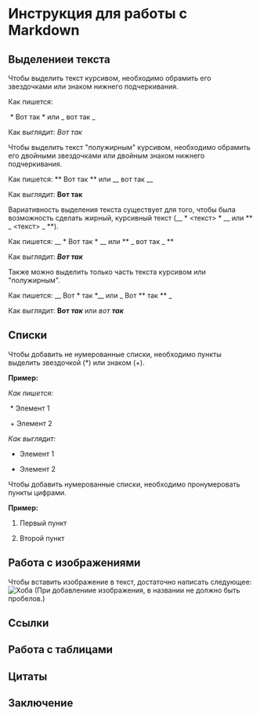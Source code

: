# Инструкция для работы с Markdown 

## Выделениеи текста

Чтобы выделить текст курсивом, необходимо обрамить его звездочками или знаком нижнего подчеркивания.

Как пишется:

 * Вот так *
или
_ вот так _

Как выглядит:
*Вот так*

Чтобы выделить текст "полужирным" курсивом, необходимо обрамить его двойными звездочками или двойным знаком нижнего подчеркивания.

Как пишется:
** Вот так **
или
__ вот так __

Как выглядит:
**Вот так**

Вариативность выделения текста существует для того, чтобы была возможность сделать жирный, курсивный текст (__ * <текст> * __ или ** _ <текст> _ **).

Как пишется:
__ * Вот так * __
или
** _ вот так _ **

Как выглядит:
__*Вот так*__

Также можно выделить только часть текста курсивом или "полужирным".

Как пишется:
__ Вот * так *__
или
_ Вот ** так ** _

Как выглядит:
__Вот *так*__
или
_вот **так**_

## Списки

Чтобы добавить не нумерованные списки, необходимо пункты выделить звездочкой (*) или знаком (+).

**Пример:**

_Как пишется:_

 * Элемент 1

 + Элемент 2

_Как выглядит:_

* Элемент 1

+ Элемент 2

Чтобы добавить нумерованные списки, необходимо пронумеровать пункты цифрами.

**Пример:**

1. Первый пункт

2. Второй пункт

## Работа с изображениями

Чтобы вставить изображение в текст, достаточно написать следующее:
![Хоба](IMG_5403.jpg)
(При добавлениие изображения, в названии не должно быть пробелов.)

## Ссылки

## Работа с таблицами

## Цитаты

## Заключение
